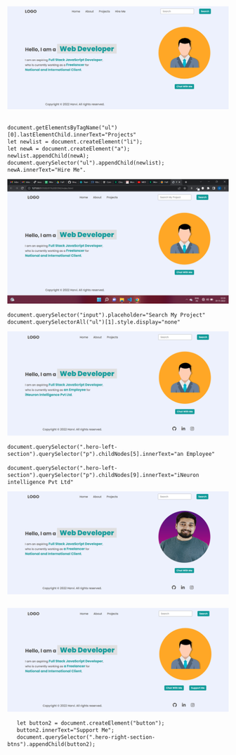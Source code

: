 ![task1](./task1Output.png)

 ```

 document.getElementsByTagName("ul")[0].lastElementChild.innerText="Projects"
 let newlist = document.createElement("li"); 
 let newA = document.createElement("a");
 newlist.appendChild(newA); 
 document.querySelector("ul").appendChild(newlist);
 newA.innerText="Hire Me".

 ```

 ![task2](./task2Output.png)
 ```
 document.querySelector("input").placeholder="Search My Project"
 document.querySelectorAll("ul")[1].style.display="none"
 ```

 ![task3](task3Output.png)
 ```
 document.querySelector(".hero-left-section").querySelector("p").childNodes[5].innerText="an Employee"

 document.querySelector(".hero-left-section").querySelector("p").childNodes[9].innerText="iNeuron intelligence Pvt Ltd"
 ```

 ![task4](./task4Output.png)
 ```

 ```

 ![task5](./task5Output.png)
 ```
    let button2 = document.createElement("button");
    button2.innerText="Support Me"; 
    document.querySelector(".hero-right-section-btns").appendChild(button2);
 ```
